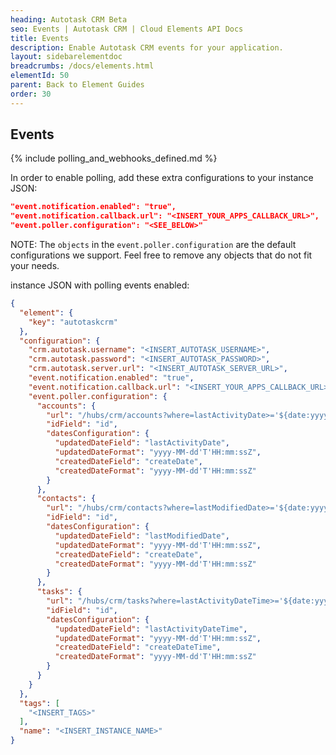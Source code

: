 ```yaml
---
heading: Autotask CRM Beta
seo: Events | Autotask CRM | Cloud Elements API Docs
title: Events
description: Enable Autotask CRM events for your application.
layout: sidebarelementdoc
breadcrumbs: /docs/elements.html
elementId: 50
parent: Back to Element Guides
order: 30
---
```


## Events

{% include polling_and_webhooks_defined.md %}

In order to enable polling, add these extra configurations to your instance JSON:

```JSON
"event.notification.enabled": "true",
"event.notification.callback.url": "<INSERT_YOUR_APPS_CALLBACK_URL>",
"event.poller.configuration": "<SEE_BELOW>"
```
NOTE: The `objects` in the `event.poller.configuration` are the default configurations we support.  Feel free to remove any objects that do not fit your needs.

instance JSON with polling events enabled:

```json
{
  "element": {
    "key": "autotaskcrm"
  },
  "configuration": {
    "crm.autotask.username": "<INSERT_AUTOTASK_USERNAME>",
    "crm.autotask.password": "<INSERT_AUTOTASK_PASSWORD>",
    "crm.autotask.server.url": "<INSERT_AUTOTASK_SERVER_URL>",
    "event.notification.enabled": "true",
    "event.notification.callback.url": "<INSERT_YOUR_APPS_CALLBACK_URL>",
    "event.poller.configuration": {
      "accounts": {
        "url": "/hubs/crm/accounts?where=lastActivityDate>='${date:yyyy-MM-dd'T'HH:mm:ssXXX}'",
        "idField": "id",
        "datesConfiguration": {
          "updatedDateField": "lastActivityDate",
          "updatedDateFormat": "yyyy-MM-dd'T'HH:mm:ssZ",
          "createdDateField": "createDate",
          "createdDateFormat": "yyyy-MM-dd'T'HH:mm:ssZ"
        }
      },
      "contacts": {
        "url": "/hubs/crm/contacts?where=lastModifiedDate>='${date:yyyy-MM-dd'T'HH:mm:ssXXX}'",
        "idField": "id",
        "datesConfiguration": {
          "updatedDateField": "lastModifiedDate",
          "updatedDateFormat": "yyyy-MM-dd'T'HH:mm:ssZ",
          "createdDateField": "createDate",
          "createdDateFormat": "yyyy-MM-dd'T'HH:mm:ssZ"
        }
      },
      "tasks": {
        "url": "/hubs/crm/tasks?where=lastActivityDateTime>='${date:yyyy-MM-dd'T'HH:mm:ssXXX}'",
        "idField": "id",
        "datesConfiguration": {
          "updatedDateField": "lastActivityDateTime",
          "updatedDateFormat": "yyyy-MM-dd'T'HH:mm:ssZ",
          "createdDateField": "createDateTime",
          "createdDateFormat": "yyyy-MM-dd'T'HH:mm:ssZ"
        }
      }
    }
  },
  "tags": [
    "<INSERT_TAGS>"
  ],
  "name": "<INSERT_INSTANCE_NAME>"
}
```
